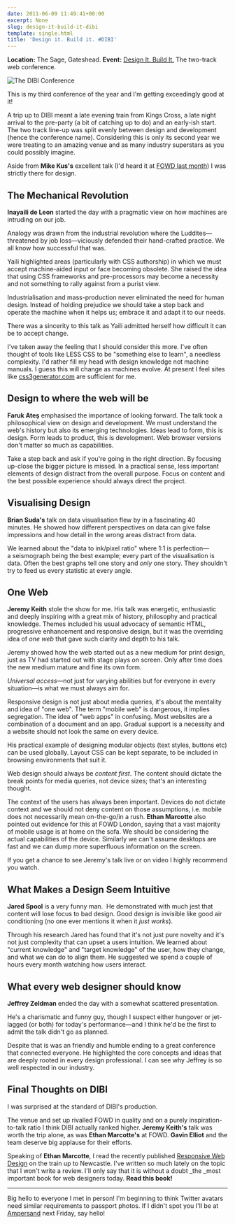 ```yaml
---
date: 2011-06-09 11:49:41+00:00
excerpt: None
slug: design-it-build-it-dibi
template: single.html
title: 'Design it. Build it. #DIBI'
---
```


**Location:** The Sage, Gateshead.
**Event:** [Design It. Build It.](http://www.dibiconference.com/) The two-track web conference.

![The DIBI Conference](/images/2011/06/dibi.jpg)

This is my third conference of the year and I'm getting exceedingly good at it!

A trip up to DIBI meant a late evening train from Kings Cross, a late night arrival to the pre-party (a bit of catching up to do) and an early-ish start. The two track line-up was split evenly between design and development (hence the conference name). Considering this is only its second year we were treating to an amazing venue and as many industry superstars as you could possibly imagine.

Aside from **Mike Kus's** excellent talk (I'd heard it at [FOWD last month](/2011/05/17/fowd-day-one-review/)) I was strictly there for design.


## The Mechanical Revolution


**Inayaili de Leon** started the day with a pragmatic view on how machines are intruding on our job.

Analogy was drawn from the industrial revolution where the Luddites—threatened by job loss—viciously defended their hand-crafted practice. We all know how successful that was.

Yaili highlighted areas (particularly with CSS authorship) in which we must accept machine-aided input or face becoming obsolete. She raised the idea that using CSS frameworks and pre-processors may become a necessity and not something to rally against from a purist view.

Industrialisation and mass-production never eliminated the need for human design. Instead of holding prejudice we should take a step back and operate the machine when it helps us; embrace it and adapt it to our needs.

There was a sincerity to this talk as Yaili admitted herself how difficult it can be to accept change.

I've taken away the feeling that I should consider this more. I've often thought of tools like LESS CSS to be "something else to learn", a needless complexity. I'd rather fill my head with design knowledge not machine manuals. I guess this will change as machines evolve. At present I feel sites like [css3generator.com](http://css3generator.com/) are sufficient for me.


## Design to where the web will be


**Faruk Ateş** emphasised the importance of looking forward. The talk took a philosophical view on design and development. We must understand the web's history but also its emerging technologies. Ideas lead to form, this is design. Form leads to product, this is development. Web browser versions don't matter so much as capabilities.

Take a step back and ask if you're going in the right direction. By focusing up-close the bigger picture is missed. In a practical sense, less important elements of design distract from the overall purpose. Focus on content and the best possible experience should always direct the project.


## Visualising Design


**Brian Suda's** talk on data visualisation flew by in a fascinating 40 minutes. He showed how different perspectives on data can give false impressions and how detail in the wrong areas distract from data.

We learned about the "data to ink/pixel ratio" where 1:1 is perfection—a seismograph being the best example; every part of the visualisation is data. Often the best graphs tell one story and _only_ one story. They shouldn't try to feed us every statistic at every angle.


## One Web


**Jeremy Keith** stole the show for me. His talk was energetic, enthusiastic and deeply inspiring with a great mix of history, philosophy and practical knowledge. Themes included his usual advocacy of semantic HTML, progressive enhancement and responsive design, but it was the overriding idea of _one web_ that gave such clarity and depth to his talk.

Jeremy showed how the web started out as a new medium for print design, just as TV had started out with stage plays on screen. Only after time does the new medium mature and fine its own form.

_Universal access_—not just for varying abilities but for everyone in every situation—is what we must always aim for.

Responsive design is not just about media queries, it's about the mentality and idea of "one web". The term "mobile web" is dangerous, it implies segregation. The idea of "web apps" in confusing. Most websites are a combination of a document and an app. Gradual support is a necessity and a website should not look the same on every device.

His practical example of designing modular objects (text styles, buttons etc) can be used globally. Layout CSS can be kept separate, to be included in browsing environments that suit it.

Web design should always be _content first_. The content should dictate the break points for media queries, not device sizes; that's an interesting thought.

The context of the users has always been important. Devices do not dictate context and we should not deny content on those assumptions, i.e. mobile does not necessarily mean on-the-go/in a rush. **Ethan Marcotte** also pointed out evidence for this at FOWD London, saying that a vast majority of mobile usage is at home on the sofa. We should be considering the actual capabilities of the device. Similarly we can't assume desktops are fast and we can dump more superfluous information on the screen.

If you get a chance to see Jeremy's talk live or on video I highly recommend you watch.


## What Makes a Design Seem Intuitive


**Jared Spool** is a very funny man.  He demonstrated with much jest that content will lose focus to bad design. Good design is invisible like good air conditioning (no one ever mentions it when it _just works_).

Through his research Jared has found that it's not just pure novelty and it's not just complexity that can upset a users intuition. We learned about "current knowledge" and "target knowledge" of the user, how they change, and what we can do to align them. He suggested we spend a couple of hours every month watching how users interact.


## What every web designer should know


**Jeffrey Zeldman** ended the day with a somewhat scattered presentation.

He's a charismatic and funny guy, though I suspect either hungover or jet-lagged (or both) for today's performance—and I think he'd be the first to admit the talk didn't go as planned.

Despite that is was an friendly and humble ending to a great conference that connected everyone. He highlighted the core concepts and ideas that are deeply rooted in every design professional. I can see why Jeffrey is so well respected in our industry.


## Final Thoughts on DIBI


I was surprised at the standard of DIBI's production.

The venue and set up rivalled FOWD in quality and on a purely inspiration-to-talk ratio I think DIBI actually ranked higher. **Jeremy Keith's** talk was worth the trip alone, as was **Ethan Marcotte's** at FOWD. **Gavin Elliot** and the team deserve big applause for their efforts.

Speaking of **Ethan Marcotte**, I read the recently published [Responsive Web Design](http://www.abookapart.com/products/responsive-web-design) on the train up to Newcastle. I've written so much lately on the topic that I won't write a review. I'll only say that it is without a doubt _the _most important book for web designers today. **Read this book!**


* * *


Big hello to everyone I met in person! I'm beginning to think Twitter avatars need similar requirements to passport photos. If I didn't spot you I'll be at [Ampersand](http://ampersandconf.com/) next Friday, say hello!
